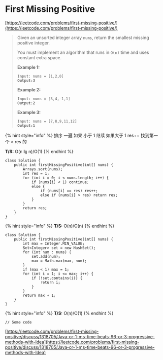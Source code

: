 # First Missing Positive

[https://leetcode.com/problems/first-missing-positive/](https://leetcode.com/problems/first-missing-positive/)

> Given an unsorted integer array `nums`, return the smallest missing positive integer.
>
> You must implement an algorithm that runs in `O(n)` time and uses constant extra space.
>
> &#x20;
>
> **Example 1:**
>
> <pre><code>Input: nums = [1,2,0]
> <strong>Output:3</strong></code></pre>
>
> **Example 2:**
>
> <pre><code>Input: nums = [3,4,-1,1]
> <strong>Output:2</strong></code></pre>
>
> **Example 3:**
>
> <pre><code>Input: nums = [7,8,9,11,12]
> <strong>Output:1</strong></code></pre>

{% hint style="info" %}
排序 一遍 如果 小于 1 继续 如果大于 1 res++ 找到第一个  > res 的&#x20;

**T/S:** O(n lg n)/O(1)
{% endhint %}

```
class Solution {
    public int firstMissingPositive(int[] nums) {
        Arrays.sort(nums);
        int res = 1;
        for (int i = 0; i < nums.length; i++) {
            if (nums[i] < 1) continue;
            else {
                if (nums[i] == res) res++;
                else if (nums[i] > res) return res;
            }
        }
        return res;
    }
}
```

{% hint style="info" %}
**T/S:** O(n)/O(n)
{% endhint %}

```
class Solution {
    public int firstMissingPositive(int[] nums) {
        int max = Integer.MIN_VALUE;
        Set<Integer> set = new HashSet();
        for (int num : nums) {
            set.add(num);
            max = Math.max(max, num);
        }
        if (max < 1) max = 1;
        for (int i = 1; i <= max; i++) {
            if (!set.contains(i)) {
                return i;
            }
        }
        return max + 1;
    }
}
```

{% hint style="info" %}
**T/S:** O(n)/O(1)
{% endhint %}

```
// Some code
```

[https://leetcode.com/problems/first-missing-positive/discuss/1318705/Java-or-1-ms-time-beats-96-or-3-progressive-methods-with-Idea](https://leetcode.com/problems/first-missing-positive/discuss/1318705/Java-or-1-ms-time-beats-96-or-3-progressive-methods-with-Idea)
